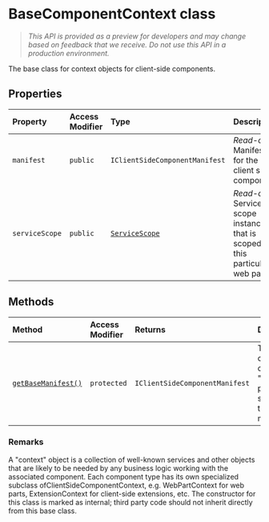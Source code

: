# BaseComponentContext class





> _This API is provided as a preview for developers and may change based on feedback that we receive.  Do not use this API in a production environment._

The base class for context objects for client-side components.



## Properties

| Property	   | Access Modifier | Type	| Description|
|:-------------|:----|:-------|:-----------|
|`manifest`     | `public` | `IClientSideComponentManifest` | _Read-only._ Manifest for the client side component. |
|`serviceScope`     | `public` | [`ServiceScope`](../../sp-core-library/class/servicescope.md) | _Read-only._ Service scope instance that is scoped to this particular web part. |




## Methods

| Method	   | Access Modifier | Returns	| Description|
|:-------------|:----|:-------|:-----------|
|[`getBaseManifest()`](getbasemanifest-basecomponentcontext.md)     | `protected` | `IClientSideComponentManifest` | The child class's overridden "manifest" property should call this method. |





### Remarks

A "context" object is a collection of well-known services and other objects that are likely to be needed by any business logic working with the associated component. Each component type has its own specialized subclass ofClientSideComponentContext, e.g. WebPartContext for web parts, ExtensionContext for client-side extensions, etc. The constructor for this class is marked as internal; third party code should not inherit directly from this base class.

